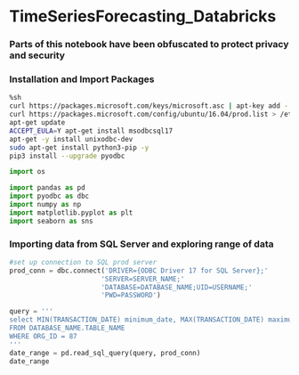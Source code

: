 # TimeSeriesForecasting_Databricks

### Parts of this notebook have been obfuscated to protect privacy and security

### Installation and Import Packages

```sh
%sh
curl https://packages.microsoft.com/keys/microsoft.asc | apt-key add -
curl https://packages.microsoft.com/config/ubuntu/16.04/prod.list > /etc/apt/sources.list.d/mssql-release.list 
apt-get update
ACCEPT_EULA=Y apt-get install msodbcsql17
apt-get -y install unixodbc-dev
sudo apt-get install python3-pip -y
pip3 install --upgrade pyodbc
```

```python
import os

import pandas as pd
import pyodbc as dbc
import numpy as np
import matplotlib.pyplot as plt
import seaborn as sns
```


### Importing data from SQL Server and exploring range of data

```python
#set up connection to SQL prod server
prod_conn = dbc.connect('DRIVER={ODBC Driver 17 for SQL Server};'
                       'SERVER=SERVER_NAME;'
                       'DATABASE=DATABASE_NAME;UID=USERNAME;'
                       'PWD=PASSWORD')

query = '''
select MIN(TRANSACTION_DATE) minimum_date, MAX(TRANSACTION_DATE) maximum_date, COUNT(*) number_of_rows
FROM DATABASE_NAME.TABLE_NAME
WHERE ORG_ID = 87
'''
date_range = pd.read_sql_query(query, prod_conn)
date_range

```



